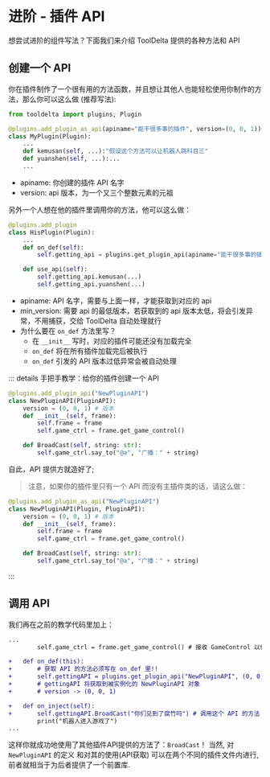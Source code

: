 # 进阶 - 插件 API

想尝试进阶的组件写法？下面我们来介绍 ToolDelta 提供的各种方法和 API

## 创建一个 API

你在插件制作了一个很有用的方法函数，并且想让其他人也能轻松使用你制作的方法，那么你可以这么做 (推荐写法):

```python
from tooldelta import plugins, Plugin

@plugins.add_plugin_as_api(apiname="能干很多事的插件", version=(0, 0, 1))
class MyPlugin(Plugin):
    ...
    def kemusan(self, ...):"假设这个方法可以让机器人跳科目三"
    def yuanshen(self, ...):...
    ...
```
- apiname: 你创建的插件 API 名字
- version: api 版本，为一个又三个整数元素的元祖

另外一个人想在他的插件里调用你的方法，他可以这么做：

```python
@plugins.add_plugin
class HisPlugin(Plugin):
    ...
    def on_def(self):
        self.getting_api = plugins.get_plugin_api(apiname="能干很多事的插件", min_version=(0, 0, 1))

    def use_api(self):
        self.getting_api.kemusan(...)
        self.getting_api.yuanshen(...)
```

- apiname: API 名字，需要与上面一样，才能获取到对应的 api
- min_version: 需要 api 的最低版本，若获取到的 api 版本太低，将会引发异常，不用捕获，交给 ToolDelta 自动处理就行
- 为什么要在 `on_def` 方法里写？
   - 在 `__init__` 写时，对应的插件可能还没有加载完全
   - `on_def` 将在所有插件加载完后被执行
   - `on_def` 引发的 API 版本过低异常会被自动处理


::: details 手把手教学：给你的插件创建一个 API

```python
@plugins.add_plugin_api("NewPluginAPI")
class NewPluginAPI(PluginAPI):
    version = (0, 0, 1) # 版本
    def __init__(self, frame):
        self.frame = frame
        self.game_ctrl = frame.get_game_control()

    def BroadCast(self, string: str):
        self.game_ctrl.say_to("@a", "广播：" + string)
```

自此，API 提供方就造好了;
> 注意，如果你的插件里只有一个 API 而没有主插件类的话，请这么做：

```python
@plugins.add_plugin_as_api("NewPluginAPI")
class NewPluginAPI(Plugin, PluginAPI):
    version = (0, 0, 1) # 版本
    def __init__(self, frame):
        self.frame = frame
        self.game_ctrl = frame.get_game_control()

    def BroadCast(self, string: str):
        self.game_ctrl.say_to("@a", "广播：" + string)
```

:::

## 调用 API

我们再在之前的教学代码里加上：

```diff
...
        self.game_ctrl = frame.get_game_control() # 接收 GameControl 以便之后使用

+   def on_def(this):
+       # 获取 API 的方法必须写在 on_def 里!!
+       self.gettingAPI = plugins.get_plugin_api("NewPluginAPI", (0, 0, 1)) # 获取 API, 第二个参数是要求的 api 的最低版本
+       # gettingAPI 将获取到被实例化的 NewPluginAPI 对象
+       # version -> (0, 0, 1)

+   def on_inject(self):
+       self.gettingAPI.BroadCast("你们见到了腐竹吗") # 调用这个 API 的方法
        print("机器人进入游戏了")
...
```
这样你就成功地使用了其他插件API提供的方法了：`BroadCast`！
当然, 对 `NewPluginAPI` 的定义 和对其的使用(API获取) 可以在两个不同的插件文件内进行,
前者就相当于为后者提供了一个前置库.
